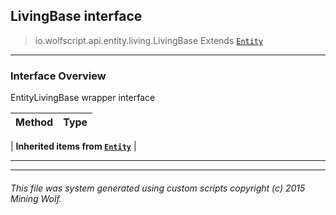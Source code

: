 ## LivingBase __interface__

>io.wolfscript.api.entity.living.LivingBase
>Extends [`Entity`](..\Entity.md)

---

### Interface Overview

EntityLivingBase wrapper interface

Method | Type   
--- | :--- 
 |
__Inherited items from [`Entity`](..\Entity.md)__ |





---



---


###### This file was system generated using custom scripts copyright (c) 2015 Mining Wolf.
	

